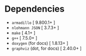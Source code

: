 # Dependencies

* `armadillo` [ 9.800.1+ ]
* `nlohmann JSON` [ 3.7.3+ ]
* `make` [ 4.1+ ]
* `g++`  [ 7.5.0+ ]
* `doxygen` (for docs)  [ 1.8.13+ ]
* `graphviz` (dot, for docs) [ 2.40.0+ ]
